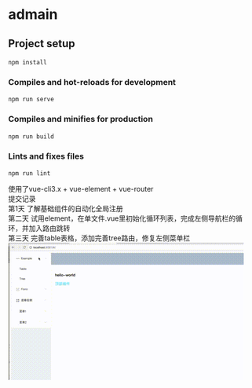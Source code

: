 # admain

## Project setup
```
npm install
```

### Compiles and hot-reloads for development
```
npm run serve
```

### Compiles and minifies for production
```
npm run build
```

### Lints and fixes files
```
npm run lint
```
使用了vue-cli3.x + vue-element + vue-router  
提交记录  
第1天  了解基础组件的自动化全局注册  
第二天 试用element，在单文件.vue里初始化循环列表，完成左侧导航栏的循环，并加入路由跳转  
第三天 完善table表格，添加完善tree路由，修复左侧菜单栏 
![gif](./public/1.gif '')
